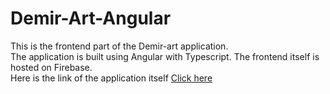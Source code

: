 # Demir-Art-Angular

This is the frontend part of the Demir-art application.<br>
The application is built using Angular with Typescript. The frontend itself is hosted on Firebase.<br>
Here is the link of the application itself <a href="https://demirart-app.web.app">Click here</a>
